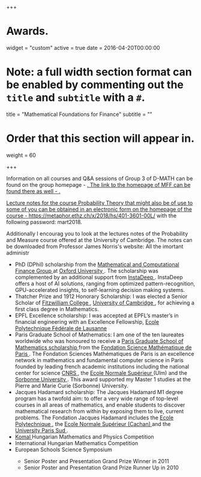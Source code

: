 +++
# Awards.

widget = "custom"
active = true
date = 2016-04-20T00:00:00

# Note: a full width section format can be enabled by commenting out the `title` and `subtitle` with a `#`.
title = "Mathematical Foundations for Finance"
subtitle = ""

# Order that this section will appear in.
weight = 60

+++

Information on all courses and Q&A sessions of Group 3 of D-MATH can be found on the group homepage - <a href = "https://people.math.ethz.ch/~gruppe3/about">. The link to the homepage of MFF can be found there as well - <a href = "https://metaphor.ethz.ch/x/2018/hs/401-3913-01L">.


Lecture notes for the course Probability Theory that might also be of use to some of you can be obtained in an electronic form on the homepage of the course - https://metaphor.ethz.ch/x/2018/hs/401-3601-00L/ with the following password: mart2018.

Additionally I encourag you to look at the lectures notes of the Probability and Measure course offered at the University of Cambridge. The notes can be downloaded from Professor James Norris's website: 
All the imortant administr 
<ul>
<li> PhD (DPhil) scholarship from the <a href = "https://www.maths.ox.ac.uk/groups/mathematical-finance"> Mathematical and Computational Finance Group </a> at <a href = "http://www.ox.ac.uk/"> Oxford University </a>. The scholarship was complemented by an additional support from <a href = "https://www.instadeep.com/"> InstaDeep </a>. InstaDeep offers a host of AI solutions, ranging from optimized pattern-recognition, GPU-accelerated insights, to self-learning decision making systems.</li>
  
<li> Thatcher Prize and 1912 Honorary Scholarship: I was elected a Senior Scholar of <a href = "https://www.fitz.cam.ac.uk/"> Fitzwilliam College </a>, <a href="https://www.cam.ac.uk/"> University of Cambridge </a>,  for achieving a first class degree in Mathematics. </li>
  
<li> EPFL Excellence scholarship: I was accepted at EPFL’s master’s in financial engineering with an Excellence Fellowship, <a href ="https://www.epfl.ch/"> Ecole Polytechnique Fédérale de Lausanne </a> </li>

<li> Paris Graduate School of Mathematics: I am one of the ten laureates worldwide who was honoured to receive a <a href = "https://www.sciencesmaths-paris.fr/en/pgsm-249.htm"> Paris Graduate School of Mathematics scholarship </a> from the <a href = "https://www.sciencesmaths-paris.fr/en/"> Fondation Science Mathématique de Paris </a>. The Fondation Sciences Mathématiques de Paris is an excellence network in mathematics and fundamental computer science in Paris founded by leading french academic institutions including  the national center for science <a href = "http://www.cnrs.fr/"> CNRS </a>, the <a href = "http://www.ens.fr/"> Ecole Normale Supérieur </a> (Ulm) and the <a href = "https://www.sorbonne-universite.fr/"> Sorbonne University </a>. This award supported my Master 1 studies at the Pierre and Marie Curie (Sorbonne) University. </li>

<li> Jacques Hadamard scholarship: The Jacques Hadamard M1 degree program has a twofold aim: to offer a very wide range of top-level courses in all areas of mathematics, and enable students to discover mathematical research from within by exposing them to live, current problems.
The Fondation Jacques Hadamard includes the <a href ="https://www.polytechnique.edu/"> Ecole Polytechnique </a>, the <a href = "http://ens-paris-saclay.fr/"> Ecole Normale Supérieur (Cachan) </a> and the <a href ="http://www.u-psud.fr/fr/index.html"> University Paris Sud </a>.</li>

<li> <a href ="https://www.komal.hu/home.h.shtml"> Komal </a> Hungarian Mathematics and Physics Competition </li>

<li> International Hungarian Mathematics Competition </li>

<li> European Schools Science Symposium </li>
  <ul> 
  <li> Senior Poster and Presentation Grand Prize Winner in 2011 </li>
  <li> Senior Poster and Presentation Grand Prize Runner Up in 2010 </li>
</ul>
